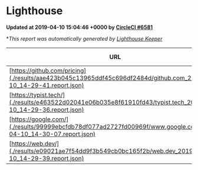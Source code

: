 
# Lighthouse

**Updated at 2019-04-10 15:04:46 +0000 by [CircleCI #6581](https://circleci.com/gh/ItinerisLtd/lighthouse-keeper-example/6581)**

**This report was automatically generated by [Lighthouse Keeper](https://github.com/itinerisltd/lighthouse-keeper)*

| URL | Performance | Accessibility | Best Practices | SEO | PWA | Updated At |
| --- | --- | --- | --- | --- | --- | --- |
| [https://github.com/pricing](./results/aae423b045c13965ddf45c696df2484d/github.com_2019-04-10_14-29-41.report.json) | 0.85 | 0.89 | 0.93 | 0.9 | 0.58 | 2019-04-10T14:29:41.308Z |
| [https://typist.tech/](./results/e463522d02041e06b035e8f61910fd43/typist.tech_2019-04-10_14-29-36.report.json) | 1 |  |  |  |  | 2019-04-10T14:29:36.686Z |
| [https://google.com/](./results/99999ebcfdb78df077ad2727fd00969f/www.google.com_2019-04-10_14-30-07.report.json) | 0.96 | 0.71 | 0.93 | 0.82 | 0.58 | 2019-04-10T14:30:07.709Z |
| [https://web.dev/](./results/e09021ae7f54dd9f3b549cb0bc165f2b/web.dev_2019-04-10_14-29-39.report.json) | 0.96 | 0.93 | 1 | 0.96 | 1 | 2019-04-10T14:29:39.971Z |
